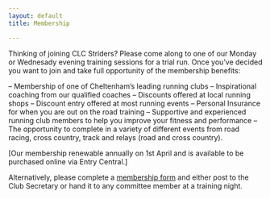 ```yaml
---
layout: default
title: Membership

---
```


Thinking of joining CLC Striders? Please come along to one of our Monday or Wednesady evening training sessions for a trial run. Once you’ve decided you want to join and take full opportunity of the membership benefits:

 – Membership of one of Cheltenham’s leading running clubs
 – Inspirational coaching from our qualified coaches
 – Discounts offered at local running shops
– Discount entry offered at most running events
–  Personal Insurance for when you are out on the road training
 – Supportive and experienced running club members to help you improve your fitness and performance
 – The opportunity to complete in a variety of different events from road racing, cross country, track and relays (road and cross country).


[Our membership renewable annually on 1st April and is available to be purchased online via Entry Central.]

Alternatively, please complete a <a href="/assets/clc-striders-membership-form.pdf">membership form</a> and either post to the Club Secretary or hand it to any committee member at a training night.
